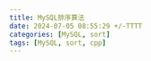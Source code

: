 ```yaml
---
title: MySQL排序算法
date: 2024-07-05 08:55:29 +/-TTTT
categories: [MySQL, sort]
tags: [MySQL, sort, cpp]
---
```


# 
